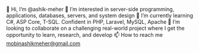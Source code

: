 👋 Hi, I’m @ashik-meher
👀 I’m interested in server-side programming, applications, databases, servers, and  system design
🌱 I’m currently learning C#, ASP Core, T-SQL. Confident in PHP, Laravel, MySQL, Apache
💞️ I’m looking to collaborate on a challenging real-world project where I get the opportunity to learn, research, and develop 
📫 How to reach me mobinashikmeher@gmail.com

